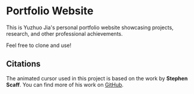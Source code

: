 # Portfolio Website

This is Yuzhuo Jia's personal portfolio website showcasing projects, research, and other professional achievements.

Feel free to clone and use!


## Citations

The animated cursor used in this project is based on the work by **Stephen Scaff**. You can find more of his work on [GitHub](https://github.com/stephenscaff).

